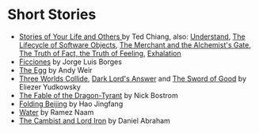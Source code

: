 # Short Stories

* [Stories of Your Life and Others ](https://www.goodreads.com/book/show/223380.Stories_of_Your_Life_and_Others) by Ted Chiang, also: [Understand](https://www.goodreads.com/book/show/7234685-understand), [The Lifecycle of Software Objects](https://subterraneanpress.com/magazine/fall_2010/fiction_the_lifecycle_of_software_objects_by_ted_chiang), [The Merchant and the Alchemist's Gate](https://bbs.pku.edu.cn/attach/80/a2/80a255d7a8fc70db/Ted_Chiang.pdf), [The Truth of Fact, the Truth of Feeling](https://subterraneanpress.com/magazine/fall_2013/the_truth_of_fact_the_truth_of_feeling_by_ted_chiang), [Exhalation](http://www.lightspeedmagazine.com/fiction/exhalation/)
* [Ficciones](https://www.goodreads.com/book/show/426504.Ficciones) by Jorge Luis Borges
* [The Egg](http://www.galactanet.com/oneoff/theegg_mod.html) by Andy Weir
* [Three Worlds Collide](http://lesswrong.com/lw/y4/three_worlds_collide_08/), [Dark Lord's Answer](https://www.goodreads.com/book/show/33406999-dark-lord-s-answer) and [The Sword of Good](http://yudkowsky.net/other/fiction/the-sword-of-good) by Eliezer Yudkowsky
* [The Fable of the Dragon-Tyrant](http://www.nickbostrom.com/fable/dragon.html) by Nick Bostrom
* [Folding Beijing](http://uncannymagazine.com/article/folding-beijing-2/) by Hao Jingfang
* [Water](http://www.iftf.org/fileadmin/user_upload/downloads/th/4._Water_RamezNaam.pdf) by Ramez Naam
* [The Cambist and Lord Iron](http://www.lightspeedmagazine.com/fiction/the-cambist-and-lord-iron-a-fairy-tale-of-economics/) by Daniel Abraham

